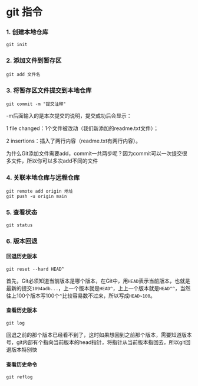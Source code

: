 # git 指令



### 1. 创建本地仓库

~~~
git init
~~~



### 2. 添加文件到暂存区

~~~
git add 文件名
~~~



### 3. 将暂存区文件提交到本地仓库

~~~
git commit -m "提交注释"
~~~

-m后面输入的是本次提交的说明，提交成功后会显示：

1 file changed：1个文件被改动（我们新添加的readme.txt文件）；

2 insertions：插入了两行内容（readme.txt有两行内容）。



为什么Git添加文件需要add，commit一共两步呢？因为commit可以一次提交很多文件，所以你可以多次add不同的文件



### 4. 关联本地仓库与远程仓库

~~~
git remote add origin 地址
git push -u origin main
~~~



### 5. 查看状态

```
git status
```



### 6. 版本回退

#### 回退历史版本

~~~
git reset --hard HEAD^
~~~

首先，Git必须知道当前版本是哪个版本，在Git中，用`HEAD`表示当前版本，也就是最新的提交`1094adb...`，上一个版本就是`HEAD^`，上上一个版本就是`HEAD^^`，当然往上100个版本写100个`^`比较容易数不过来，所以写成`HEAD~100`。

#### 查看历史版本

~~~
git log
~~~

回退之前的那个版本已经看不到了，这时如果想回到之前那个版本，需要知道版本号，git内部有个指向当前版本的head指针，将指针从当前版本指回去，所以git回退版本特别快

#### 查看历史命令

~~~
git reflog
~~~

